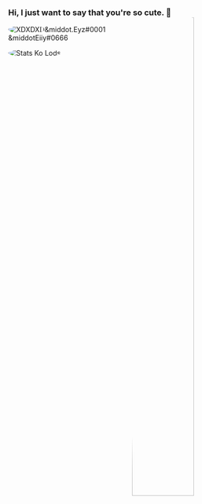 <style>
img {
  border-radius: 50%;
}
</style>

### Hi, I just want to say that you're so cute. 👋 [<img align="right" width="50%" src="https://github-readme-stats.vercel.app/api?username=NcknmeX&show_icons=true&theme=radical&hide=contribs,issues">](https://metrics.lecoq.io/NcknmeX?template=classic)

<img src="https://cdn.discordapp.com/avatars/764520674391490560/b6c55c0ca127989ec317adc920cc9c4d.png?size=128" alt="XDXDXD" style="border-radius: 50%;">&middot.Eyz#0001<br>&middotEiiy#0666

![Stats Ko Lods](https://github-readme-stats.vercel.app/api/top-langs/?username=ncknmex&layout=demo)
